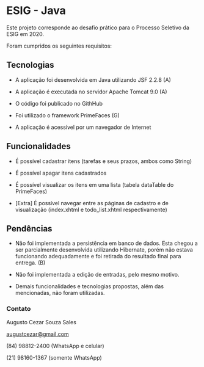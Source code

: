 # ESIG - Java

Este projeto corresponde ao desafio prático para o Processo Seletivo da ESIG em 2020.

Foram cumpridos os seguintes requisitos:

## Tecnologias

* A aplicação foi desenvolvida em Java utilizando JSF 2.2.8 (A)

* A aplicação é executada no servidor Apache Tomcat 9.0 (A)

* O código foi publicado no GithHub

* Foi utilizado o framework PrimeFaces (G)

* A aplicação é acessível por um navegador de Internet

## Funcionalidades

* É possível cadastrar itens (tarefas e seus prazos, ambos como String)

* É possível apagar itens cadastrados

* É possível visualizar os itens em uma lista (tabela dataTable do PrimeFaces)

* [Extra] É possível navegar entre as páginas de cadastro e de visualização
(index.xhtml e todo_list.xhtml respectivamente)

## Pendências

* Não foi implementada a persistência em banco de dados. Esta chegou a ser
parcialmente desenvolvida utilizando Hibernate, porém não estava funcionando
adequadamente e foi retirada do resultado final para entrega. (B)

* Não foi implementada a edição de entradas, pelo mesmo motivo.

* Demais funcionalidades e tecnologias propostas, além das mencionadas, não 
foram utilizadas.

### Contato
Augusto Cezar Souza Sales

augustcezar@gmail.com

(84) 98812-2400 (WhatsApp e celular)

(21) 98160-1367 (somente WhatsApp)
